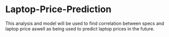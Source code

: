 # Laptop-Price-Prediction
This analysis and model will be used to find correlation between specs and laptop price aswell as being used to predict laptop prices in the future.
